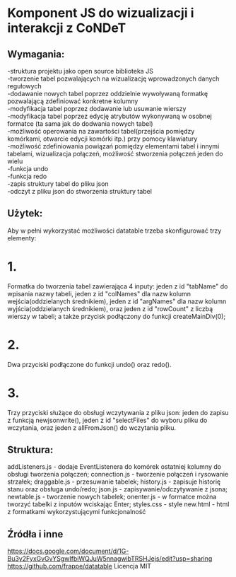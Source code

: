 # Komponent JS do wizualizacji i interakcji z CoNDeT


## Wymagania:
-struktura projektu jako open source biblioteka JS  
-tworzenie tabel pozwalających na wizualizację wprowadzonych danych regułowych  
-dodawanie nowych tabel poprzez oddzielnie wywoływaną formatkę pozwalającą zdefiniować konkretne kolumny  
-modyfikacja tabel poprzez dodawanie lub usuwanie wierszy  
-modyfikacja tabel poprzez edycję atrybutów wykonywaną w osobnej formatce (ta sama jak do dodwania nowych tabel)  
-możliwość operowania na zawartości tabel(przejścia pomiędzy komórkami, otwarcie edycji komórki itp.) przy pomocy klawiatury  
-możliwość zdefiniowania powiązań pomiędzy elementami tabel i innymi tabelami, wizualizacja połączeń, możliwość stworzenia połączeń jeden do wielu  
-funkcja undo  
-funkcja redo  
-zapis struktury tabel do pliku json  
-odczyt z pliku json do stworzenia struktury tabel  

## Użytek: 
Aby w pełni wykorzystać możliwości datatable trzeba skonfigurować trzy elementy:
# 1. 
Formatka do tworzenia tabel zawierająca 4 inputy: jeden z id "tabName" do wpisania nazwy tabeli, jeden z id "colNames" dla nazw kolumn wejścia(oddzielanych średnikiem), jeden z id "argNames" dla nazw kolumn wyjścia(oddzielanych średnikiem), oraz jeden z id "rowCount" z liczbą wierszy w tabeli; a także przycisk podłączony do funkcji createMainDiv(0);
# 2.
Dwa przyciski podłączone do funkcji undo() oraz redo().
# 3.
Trzy przyciski służące do obsługi wczytywania z pliku json: jeden do zapisu z funkcją newjsonwrite(), jeden z id "selectFiles" do wyboru pliku do wczytania, oraz jeden z allFromJson() do wczytania pliku.

## Struktura:

 addListeners.js - dodaje EventListenera do komórek ostatniej kolumny do obsługi tworzenia połączeń;
 connection.js - tworzenie połączeń i rysowanie strzałek;
 draggable.js - przesuwanie tabelek;
 history.js - zapisuje historię stanu oraz obsługa undo/redo;
 json.js - zapisywanie/odczytywanie z jsona;
 newtable.js - tworzenie nowych tabelek;
 onenter.js - w formatce można tworzyć tabelki z inputów wciskając Enter;
 styles.css - style 
 new.html - html z formatkami wykorzystującymi funkcjonalność

## Źródła i inne
https://docs.google.com/document/d/1G-Bu3y2FyxGvGvYSgwIfbiWQJuW5nnagwibTRSHJejs/edit?usp=sharing
https://github.com/frappe/datatable Licencja MIT
